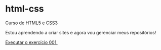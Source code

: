 # html-css
 Curso de HTML5 e CSS3

 Estou aprendendo a criar sites e agora vou gerenciar meus repositórios!

 <a href="Exercícios/ex001/index.html"> Executar o exercício 001.</a>





